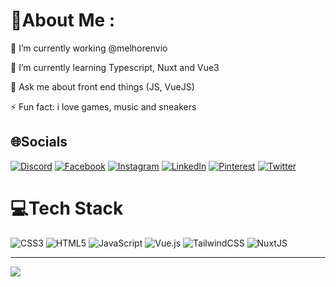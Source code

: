 # 💫About Me :
🔭 I’m currently working @melhorenvio

🌱 I’m currently learning Typescript, Nuxt and Vue3

💬 Ask me about front end things (JS, VueJS)

⚡ Fun fact: i love games, music and sneakers

## 🌐Socials
[![Discord](https://img.shields.io/badge/Discord-%237289DA.svg?logo=discord&logoColor=white)](htttps://discord.gg/TD-Juca#4786) [![Facebook](https://img.shields.io/badge/Facebook-%231877F2.svg?logo=Facebook&logoColor=white)](https://facebook.com/qix1986) [![Instagram](https://img.shields.io/badge/Instagram-%23E4405F.svg?logo=Instagram&logoColor=white)](https://instagram.com/diego.rocha1986) [![LinkedIn](https://img.shields.io/badge/LinkedIn-%230077B5.svg?logo=linkedin&logoColor=white)](https://linkedin.com/in/rochadiego) [![Pinterest](https://img.shields.io/badge/Pinterest-%23E60023.svg?logo=Pinterest&logoColor=white)](https://pinterest.com/qix1986) [![Twitter](https://img.shields.io/badge/Twitter-%231DA1F2.svg?logo=Twitter&logoColor=white)](https://twitter.com/qix1986) 

# 💻Tech Stack
![CSS3](https://img.shields.io/badge/css3-%231572B6.svg?style=for-the-badge&logo=css3&logoColor=white) ![HTML5](https://img.shields.io/badge/html5-%23E34F26.svg?style=for-the-badge&logo=html5&logoColor=white) ![JavaScript](https://img.shields.io/badge/javascript-%23323330.svg?style=for-the-badge&logo=javascript&logoColor=%23F7DF1E) ![Vue.js](https://img.shields.io/badge/vuejs-%2335495e.svg?style=for-the-badge&logo=vuedotjs&logoColor=%234FC08D) ![TailwindCSS](https://img.shields.io/badge/tailwindcss-%2338B2AC.svg?style=for-the-badge&logo=tailwind-css&logoColor=white) ![NuxtJS](https://img.shields.io/badge/Nuxt-black?style=for-the-badge&logo=nuxt.js&logoColor=white)

---
[![](https://visitcount.itsvg.in/api?id=qix1986&icon=0&color=0)](https://visitcount.itsvg.in)
